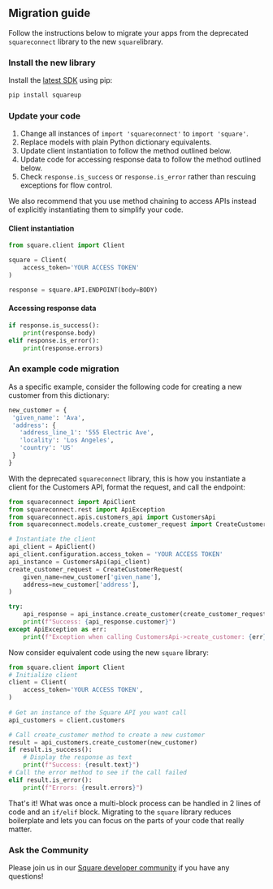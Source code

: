 ## Migration guide

Follow the instructions below to migrate your apps from the deprecated `squareconnect` library to the new `square`library.

### Install the new library

Install the [latest SDK](https://github.com/square/square-python-sdk) using pip:
```python
pip install squareup
```


### Update your code

1. Change all instances of `import 'squareconnect'` to `import 'square'`.
1. Replace models with plain Python dictionary equivalents.
1. Update client instantiation to follow the method outlined below.
1. Update code for accessing response data to follow the method outlined below.
1. Check `response.is_success` or `response.is_error` rather than rescuing
   exceptions for flow control.

We also recommend that you use method chaining to access APIs instead of explicitly instantiating them to simplify your code.

#### Client instantiation

```python
from square.client import Client

square = Client(
    access_token='YOUR ACCESS TOKEN'
)

response = square.API.ENDPOINT(body=BODY)
```

#### Accessing response data

```python
if response.is_success():
    print(response.body)
elif response.is_error():
    print(response.errors)
```

### An example code migration

As a specific example, consider the following code for creating a new customer from this dictionary:

```python
new_customer = {
 'given_name': 'Ava',
 'address': {
   'address_line_1': '555 Electric Ave',
   'locality': 'Los Angeles',
   'country': 'US'
 }
}
```

With the deprecated `squareconnect` library, this is how you instantiate a client for the Customers API, format the request, and call the endpoint:
```python
from squareconnect import ApiClient
from squareconnect.rest import ApiException
from squareconnect.apis.customers_api import CustomersApi
from squareconnect.models.create_customer_request import CreateCustomerRequest

# Instantiate the client
api_client = ApiClient()
api_client.configuration.access_token = 'YOUR ACCESS TOKEN'
api_instance = CustomersApi(api_client)
create_customer_request = CreateCustomerRequest(
    given_name=new_customer['given_name'],
    address=new_customer['address'],
)

try:
    api_response = api_instance.create_customer(create_customer_request)
    print(f"Success: {api_response.customer}")
except ApiException as err:
    print(f"Exception when calling CustomersApi->create_customer: {err}")
```

Now consider equivalent code using the new `square` library:

```python
from square.client import Client
# Initialize client
client = Client(
    access_token='YOUR ACCESS TOKEN',
)
 
# Get an instance of the Square API you want call
api_customers = client.customers

# Call create_customer method to create a new customer
result = api_customers.create_customer(new_customer)
if result.is_success():
    # Display the response as text
    print(f"Success: {result.text}")
# Call the error method to see if the call failed
elif result.is_error():
    print(f"Errors: {result.errors}")
```

That's it! What was once a multi-block process can be handled in 2 lines of code and an `if/elif` block. Migrating to the `square` library reduces boilerplate and lets you can focus on the parts of your code that really matter.

### Ask the Community

Please join us in our [Square developer community](https://squ.re/slack) if you
have any questions!

